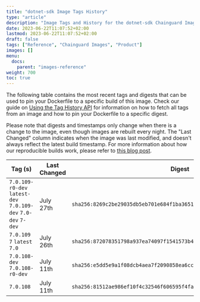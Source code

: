```yaml
---
title: "dotnet-sdk Image Tags History"
type: "article"
description: "Image Tags and History for the dotnet-sdk Chainguard Image"
date: 2023-06-22T11:07:52+02:00
lastmod: 2023-06-22T11:07:52+02:00
draft: false
tags: ["Reference", "Chainguard Images", "Product"]
images: []
menu:
  docs:
    parent: "images-reference"
weight: 700
toc: true
---
```


The following table contains the most recent tags and digests that can be used to pin your Dockerfile to a specific build of this image. Check our guide on [Using the Tag History API](/chainguard/chainguard-images/using-the-tag-history-api/) for information on how to fetch all tags from an image and how to pin your Dockerfile to a specific digest.

Please note that digests and timestamps only change when there is a change to the image, even though images are rebuilt every night. The "Last Changed" column indicates when the image was last modified, and doesn't always reflect the latest build timestamp. For more information about how our reproducible builds work, please refer to [this blog post](https://www.chainguard.dev/unchained/reproducing-chainguards-reproducible-image-builds).

| Tag (s)                                                        | Last Changed | Digest                                                                    |
|----------------------------------------------------------------|--------------|---------------------------------------------------------------------------|
|  `7.0.109-r0-dev` `latest-dev` `7.0.109-dev` `7.0-dev` `7-dev` | July 27th    | `sha256:8269c2be29035db5eb701e684f1ba3651bec28abc9b500c40f0e5c2fed506054` |
|  `7.0.109` `7` `latest` `7.0`                                  | July 26th    | `sha256:872078351798a937ea74097f1541573b44305894aec280816d8cc8f4c096ef68` |
|  `7.0.108-dev` `7.0.108-r0-dev`                                | July 11th    | `sha256:e5dd5e9a1f08dcb4aea7f2090858ea6cc27e75a4170ae4e857b8aed6ba7ad9ab` |
|  `7.0.108`                                                     | July 11th    | `sha256:81512ae986ef10f4c32546f606595f4fa1b9b260cacad4d8cc57aef852903033` |
